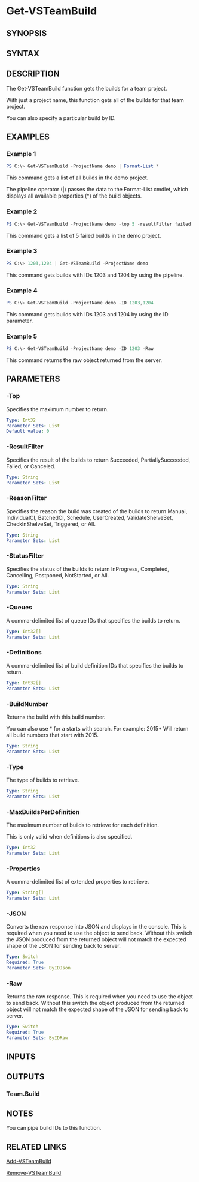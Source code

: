 <!-- #include "./common/header.md" -->

# Get-VSTeamBuild

## SYNOPSIS

<!-- #include "./synopsis/Get-VSTeamBuild.md" -->

## SYNTAX

## DESCRIPTION

The Get-VSTeamBuild function gets the builds for a team project.

With just a project name, this function gets all of the builds for that team project.

You can also specify a particular build by ID.

## EXAMPLES

### Example 1

```powershell
PS C:\> Get-VSTeamBuild -ProjectName demo | Format-List *
```

This command gets a list of all builds in the demo project.

The pipeline operator (|) passes the data to the Format-List cmdlet, which
displays all available properties (*) of the build objects.

### Example 2

```powershell
PS C:\> Get-VSTeamBuild -ProjectName demo -top 5 -resultFilter failed
```

This command gets a list of 5 failed builds in the demo project.

### Example 3

```powershell
PS C:\> 1203,1204 | Get-VSTeamBuild -ProjectName demo
```

This command gets builds with IDs 1203 and 1204 by using the pipeline.

### Example 4

```powershell
PS C:\> Get-VSTeamBuild -ProjectName demo -ID 1203,1204
```

This command gets builds with IDs 1203 and 1204 by using the ID parameter.

### Example 5

```powershell
PS C:\> Get-VSTeamBuild -ProjectName demo -ID 1203 -Raw
```

This command returns the raw object returned from the server.

## PARAMETERS

<!-- #include "./params/projectName.md" -->

### -Top

Specifies the maximum number to return.

```yaml
Type: Int32
Parameter Sets: List
Default value: 0
```

### -ResultFilter

Specifies the result of the builds to return Succeeded, PartiallySucceeded, Failed, or Canceled.

```yaml
Type: String
Parameter Sets: List
```

### -ReasonFilter

Specifies the reason the build was created of the builds to return Manual, IndividualCI, BatchedCI, Schedule, UserCreated, ValidateShelveSet, CheckInShelveSet, Triggered, or All.

```yaml
Type: String
Parameter Sets: List
```

### -StatusFilter

Specifies the status of the builds to return InProgress, Completed, Cancelling, Postponed, NotStarted, or All.

```yaml
Type: String
Parameter Sets: List
```

### -Queues

A comma-delimited list of queue IDs that specifies the builds to return.

```yaml
Type: Int32[]
Parameter Sets: List
```

### -Definitions

A comma-delimited list of build definition IDs that specifies the builds to return.

```yaml
Type: Int32[]
Parameter Sets: List
```

### -BuildNumber

Returns the build with this build number.

You can also use * for a starts with search.
For example: 2015*
Will return all build numbers that start with 2015.

```yaml
Type: String
Parameter Sets: List
```

### -Type

The type of builds to retrieve.

```yaml
Type: String
Parameter Sets: List
```

### -MaxBuildsPerDefinition

The maximum number of builds to retrieve for each definition.

This is only valid when definitions is also specified.

```yaml
Type: Int32
Parameter Sets: List
```

### -Properties

A comma-delimited list of extended properties to retrieve.

```yaml
Type: String[]
Parameter Sets: List
```

<!-- #include "./params/BuildIds.md" -->

### -JSON

Converts the raw response into JSON and displays in the console. This is required when you need to use the object to send back.  Without this switch the JSON produced from the returned object will not match the expected shape of the JSON for sending back to server.

```yaml
Type: Switch
Required: True
Parameter Sets: ByIDJson
```

### -Raw

Returns the raw response. This is required when you need to use the object to send back.  Without this switch the object produced from the returned object will not match the expected shape of the JSON for sending back to server.

```yaml
Type: Switch
Required: True
Parameter Sets: ByIDRaw
```

## INPUTS

## OUTPUTS

### Team.Build

## NOTES

You can pipe build IDs to this function.

<!-- #include "./common/prerequisites.md" -->

## RELATED LINKS

<!-- #include "./common/related.md" -->

[Add-VSTeamBuild](Add-VSTeamBuild.md)

[Remove-VSTeamBuild](Remove-VSTeamBuild.md)
